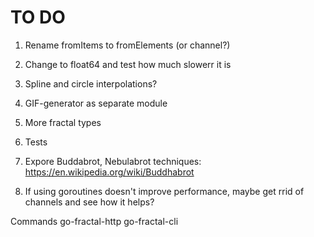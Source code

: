 # TO DO

1. Rename fromItems to fromElements (or channel?)
1. Change to float64 and test how much slowerr it is
3. Spline and circle interpolations?
4. GIF-generator as separate module
5. More fractal types
6. Tests
7. Expore Buddabrot, Nebulabrot techniques: https://en.wikipedia.org/wiki/Buddhabrot

8. If using goroutines doesn't improve performance, maybe get rrid of channels and see how it helps?

Commands
    go-fractal-http
    go-fractal-cli